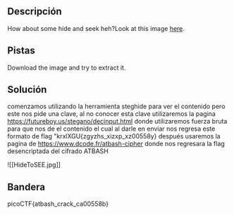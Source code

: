 ## Descripción
How about some hide and seek heh?Look at this image [here](https://artifacts.picoctf.net/c/240/atbash.jpg).
## Pistas 
Download the image and try to extract it.
## Solución
comenzamos utilizando la herramienta steghide para ver el contenido pero este nos pide una clave, al no conocer esta clave utilizaremos la pagina https://futureboy.us/stegano/decinput.html donde utilizaremos fuerza bruta para que nos de el contenido el cual al darle en enviar nos regresa este formato de flag "krxlXGU{zgyzhs_xizxp_xz00558y} después usaremos la pagina de https://www.dcode.fr/atbash-cipher donde nos regresara la flag desencriptada del cifrado ATBASH

![[HideToSEE.jpg]]
## Bandera

picoCTF{atbash_crack_ca00558b}